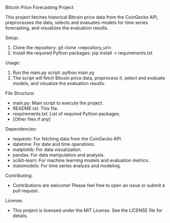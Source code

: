 Bitcoin Price Forecasting Project

This project fetches historical Bitcoin price data from the CoinGecko API, preprocesses the data, selects and evaluates models for time series forecasting, and visualizes the evaluation results.

Setup:
1. Clone the repository: git clone <repository_url>
2. Install the required Python packages: pip install -r requirements.txt

Usage:
1. Run the main.py script: python main.py
2. The script will fetch Bitcoin price data, preprocess it, select and evaluate models, and visualize the evaluation results.

File Structure:
- main.py: Main script to execute the project.
- README.txt: This file.
- requirements.txt: List of required Python packages.
- [Other files if any]

Dependencies:
- requests: For fetching data from the CoinGecko API.
- datetime: For date and time operations.
- matplotlib: For data visualization.
- pandas: For data manipulation and analysis.
- scikit-learn: For machine learning models and evaluation metrics.
- statsmodels: For time series analysis and modeling.

Contributing:
- Contributions are welcome! Please feel free to open an issue or submit a pull request.

License:
- This project is licensed under the MIT License. See the LICENSE file for details.
